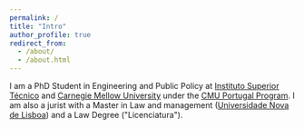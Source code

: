```yaml
---
permalink: /
title: "Intro"
author_profile: true
redirect_from: 
  - /about/
  - /about.html
---
```


I am a PhD Student in Engineering and Public Policy at [Instituto Superior Técnico](https://tecnico.ulisboa.pt/pt/) and [Carnegie Mellow University](https://www.cmu.edu/epp/index.html) under the [CMU Portugal Program](https://cmuportugal.org/). I am also a jurist with a Master in Law and management ([Universidade Nova de Lisboa](https://www.unl.pt/)) and a Law Degree ("Licenciatura"). 


